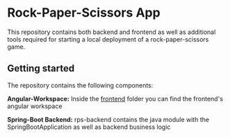 # Rock-Paper-Scissors App
This repository contains both backend and frontend as well as additional tools 
required for starting a local deployment of a rock-paper-scissors game.

## Getting started

The repository contains the following components:

__Angular-Workspace:__ Inside the [frontend](frontend) folder you can find the frontend's angular workspace

__Spring-Boot Backend:__ rps-backend contains the java module with the SpringBootApplication as well as backend business logic






